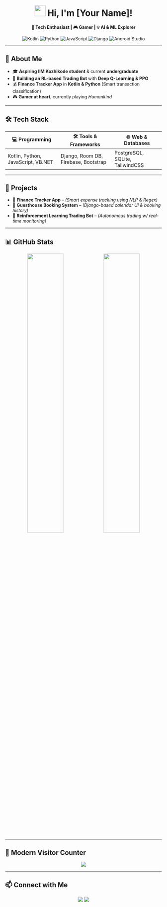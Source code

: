 <!-- Modern GitHub Profile README -->

<h1 align="center">
  <img src="https://em-content.zobj.net/source/microsoft-teams/363/waving-hand_1f44b.png" width="35px"> Hi, I'm [Your Name]!
</h1>

<p align="center">
  <b>🚀 Tech Enthusiast | 🎮 Gamer | 💡 AI & ML Explorer</b>
</p>

<p align="center">
  <img src="https://img.shields.io/badge/Code-Kotlin-blue?style=for-the-badge&logo=kotlin" alt="Kotlin">
  <img src="https://img.shields.io/badge/Code-Python-yellow?style=for-the-badge&logo=python" alt="Python">
  <img src="https://img.shields.io/badge/Code-JavaScript-orange?style=for-the-badge&logo=javascript" alt="JavaScript">
  <img src="https://img.shields.io/badge/Tools-Django-brightgreen?style=for-the-badge&logo=django" alt="Django">
  <img src="https://img.shields.io/badge/Tools-Android_Studio-darkgreen?style=for-the-badge&logo=android-studio" alt="Android Studio">
</p>

---

## **🌟 About Me**
- 🎓 **Aspiring IIM Kozhikode student** & current **undergraduate**  
- 🤖 **Building an RL-based Trading Bot** with **Deep Q-Learning & PPO**  
- 💰 **Finance Tracker App** in **Kotlin & Python** (Smart transaction classification)  
- 🎮 **Gamer at heart**, currently playing *Humankind*  

---

## **🛠️ Tech Stack**
| 💻 Programming  | 🛠️ Tools & Frameworks | 🌐 Web & Databases |
|----------------|-----------------------|--------------------|
| Kotlin, Python, JavaScript, VB.NET | Django, Room DB, Firebase, Bootstrap | PostgreSQL, SQLite, TailwindCSS |

---

## **📌 Projects**
- 🎯 **Finance Tracker App** – *(Smart expense tracking using NLP & Regex)*  
- 🏨 **Guesthouse Booking System** – *(Django-based calendar UI & booking history)*  
- 🤖 **Reinforcement Learning Trading Bot** – *(Autonomous trading w/ real-time monitoring)*  

---

## **📊 GitHub Stats**
<p align="center">
  <img src="https://github-readme-stats.vercel.app/api?username=YourGitHubUsername&show_icons=true&theme=tokyonight&hide_border=true&bg_color=00000000" width="48%">
  <img src="https://github-readme-streak-stats.herokuapp.com/?user=YourGitHubUsername&theme=tokyonight&hide_border=true&background=00000000" width="48%">
</p>

---

## **🚀 Modern Visitor Counter**
<p align="center">
  <img src="https://img.shields.io/badge/Visitors-🔵%20[YourGitHubUsername]%20🟣-blueviolet?style=for-the-badge&logo=windows11&logoColor=white">
</p>

---

## **📫 Connect with Me**
<p align="center">
  <a href="https://linkedin.com/in/YourProfile"><img src="https://img.shields.io/badge/LinkedIn-0077B5?style=for-the-badge&logo=linkedin&logoColor=white"></a>
  <a href="https://twitter.com/YourProfile"><img src="https://img.shields.io/badge/Twitter-1DA1F2?style=for-the-badge&logo=twitter&logoColor=white"></a>
</p>